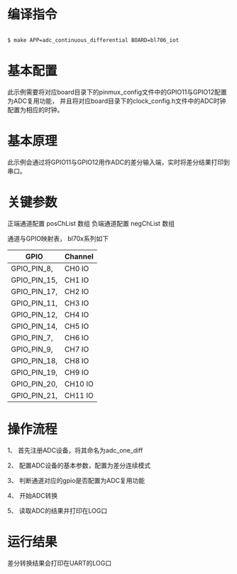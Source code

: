 # 编译指令
```bash

$ make APP=adc_continuous_differential BOARD=bl706_iot

```

# 基本配置

此示例需要将对应board目录下的pinmux_config文件中的GPIO11与GPIO12配置为ADC复用功能，
并且将对应board目录下的clock_config.h文件中的ADC时钟配置为相应的时钟。
# 基本原理

此示例会通过将GPIO11与GPIO12用作ADC的差分输入端，实时将差分结果打印到串口。
# 关键参数

正端通道配置 posChList 数组
负端通道配置 negChList 数组

通道与GPIO映射表，
bl70x系列如下

| GPIO          |  Channel |
| ------------- | -------- |
| GPIO_PIN_8,   |  CH0 IO  |
| GPIO_PIN_15,  |  CH1 IO  |
| GPIO_PIN_17,  |  CH2 IO  |
| GPIO_PIN_11,  |  CH3 IO  |
| GPIO_PIN_12,  |  CH4 IO  |
| GPIO_PIN_14,  |  CH5 IO  |
| GPIO_PIN_7,   |  CH6 IO  |
| GPIO_PIN_9,   |  CH7 IO  |
| GPIO_PIN_18,  |  CH8 IO  |
| GPIO_PIN_19,  |  CH9 IO  |
| GPIO_PIN_20,  |  CH10 IO |
| GPIO_PIN_21,  |  CH11 IO |


# 操作流程

1、 首先注册ADC设备，将其命名为adc_one_diff

2、 配置ADC设备的基本参数，配置为差分连续模式

3、 判断通道对应的gpio是否配置为ADC复用功能

4、 开始ADC转换

5、 读取ADC的结果并打印在LOG口

# 运行结果

差分转换结果会打印在UART的LOG口